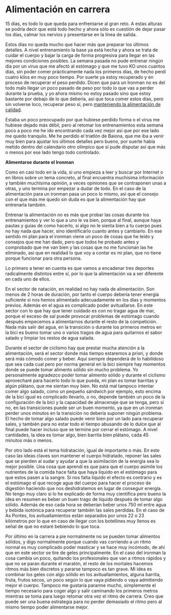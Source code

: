 # Alimentación en carrera

15 días, es todo lo que queda para enfrentarse al gran reto. A estas alturas se podría decir que está todo hecho y ahora sólo es cuestión de dejar pasar los días, calmar los nervios y presentarse en la línea de salida.

Estos días no queda mucho que hacer más que preparar los últimos detalles. A nivel entrenamiento la base ya está hecha y ahora se trata de cuidar el cuerpo y bajar la carga de forma progresiva para llegar en las mejores condiciones posibles. La semana pasada no pude entrenar ningún día por un virus que me afectó al estómago y que me tuvo KO unos cuantos días, sin poder comer prácticamente nada los primeros días, de hecho perdí cuatro kilos en muy poco tiempo. Por suerte ya estoy recuperado y en proceso de recuperar el peso perdido. Dicen que para un Ironman no es del todo malo llegar un poco pasado de peso por todo lo que vas a perder durante la prueba, y yo ahora mismo no estoy pasado sino que estoy bastante por debajo de lo que debería, así que toca comer estos días, pero sin volverse loco, recuperar peso sí, pero [manteniendo la alimentación de calidad](http://psanxiao.com/notas-sobre-nutricion).

Estaba un poco preocupado por que hubiese perdido forma o el virus me hubiese dejado más débil, pero al retomar los entrenamientos esta semana poco a poco me he ido encontrando cada vez mejor así que por ese lado me quedo tranquilo. Me he perdido el triatlón de Baiona, que me iba a venir muy bien para ajustar los últimos detalles pero bueno, por suerte había metido dentro del calendario otro olímpico que sí pude disputar así que más o menos por ese lado tengo todo controlado.

**Alimentarse durante el Ironman**

Como en casi todo en la vida, si uno empieza a leer y buscar por Internet o en libros sobre un tema concreto, al final encuentra muchísima información y también muchísima opinión, a veces opiniones que se contraponen unas a otras, y uno termina por empezar a dudar de todo. En el caso de la alimentación para un ironman pasa un poco lo mismo, así que el consejo con el que más me quedo sin duda es que la alimentación hay que entrenarla también.

Entrenar la alimentación no es más que probar las cosas durante los entrenamientos y ver lo que a uno le va bien, porque al final, aunque haya pautas y guías de como hacerlo, si algo no le sienta bien a tu cuerpo pues no hay nada que hacer, sino identificarlo cuanto antes y cambiarlo. En ese sentido mi plan para el ironman viene un poco de cosas que he leído y consejos que me han dado, pero que todos he probado antes y comprobado que me van bien y las cosas que no me funcionan las he eliminado, así que en realidad lo que voy a contar es mi plan, que no tiene porque funcionar para otra persona.

Lo primero a tener en cuenta es que vamos a encadenar tres deportes radicalmente distintos entre sí, por lo que la alimentación va a ser diferente en cada uno de ellos.

En el sector de natación, en realidad no hay nada de alimentación. Son menos de 2 horas de duración, por tanto el cuerpo debería tener energía suficiente si nos hemos alimentado adecuadamente en los días y momentos previos. Además en el agua es complicado poder avituallarse. En este sector con lo que hay que tener cuidado es con no tragar agua de mar, porque el exceso de sal puede provocar problemas de estómago cuando después empecemos a alimentarnos durante el resto de la competición. Nada más salir del agua, en la transición o durante los primeros metros en la bici es bueno tomar uno o varios tragos de agua para quitarnos el sabor salado y limpiar los restos de agua salada.

Durante el sector de ciclismo hay que prestar mucha atención a la alimentación, será el sector donde más tiempo estaremos a priori, y donde será más cómodo comer y beber. Aquí siempre dependerá de lo habilidoso que sea cada cual pero por norma general en la bici siempre hay momentos donde se puede tomar alimento sólido sin mucho problema. Yo personalmente agradezco poder tomar alimento sólido y durante el ciclismo aprovecharé para hacerlo todo lo que pueda, mi plan es tomar barritas y algún plátano, que me sientan muy bien. No está mal tampoco intentar comer algo salado, como un pequeño sándwich por ejemplo, esto encima de la bici igual es complicado llevarlo, o no, depende también un poco de la configuración de la bici y la capacidad de almacenaje que se tenga, pero si no, en las transiciones puede ser un buen momento, ya que en un ironman perder unos minutos en la transición no debería suponer ningún problema. El hecho de tomar algo salado puede venir bien por un lado para recuperar sales, y también para no estar todo el tiempo abusando de lo dulce que al final puede hacer incluso que se termine por cerrar el estómago. A nivel cantidades, la idea es tomar algo, bien barrita bien plátano, cada 45 minutos más o menos.

Por otro lado está el tema hidratación, igual de importante o más. En este caso las ideas claves son mantener el cuerpo hidratado, reponer las sales que se pierden al sudar y ayudar a que la asimilación de la energía sea lo mejor posible. Una cosa que aprendí es que para que el cuerpo asimile los nutrientes de la comida hace falta que haya líquido en el estómago para que estos pasen a la sangre. Si nos falta líquido el efecto es contrario y es el estómago el que recoge agua del cuerpo para hacer el proceso de digestión haciendo que nos deshidratemos en lugar de conseguir energía. No tengo muy claro si lo he explicado de forma muy científica pero bueno la idea en resumen es beber un buen trago de líquido después de tomar algo sólido. Además de eso cada hora se deberían beber unos 750 ml entre agua y bebida isotónica para recuperar también las sales perdidas. En el caso de As Pontes, los avituallamientos están separados por unos 22 o 23 kilómetros por lo que en caso de llegar con los botellines muy llenos es señal de que no estaré bebiendo lo que toca.

Por último en la carrera a pie normalmente no se pueden tomar alimentos sólidos, y digo normalmente porque cuando vas corriendo a un ritmo normal es muy complicado poder masticar y se hace muy incómodo, de ahí que en este sector se tire de geles principalmente. En el caso del ironman la cosa cambia un poco, quitando los profesionales que van a ritmos rápidos y que no se paran durante el maratón, el resto de los mortales hacemos ritmos más bien discretos y pararse tampoco es tan grave. Mi idea es combinar los geles con algo sólido en los avituallamientos, alguna barrita, fruta, frutos secos, un poco según lo que vaya pidiendo o vaya admitiendo mejor el cuerpo. Tampoco me gustaría pararme mucho, simplemente el tiempo necesario para coger algo y salir caminando los primeros metros mientras se toma para luego retomar otra vez el ritmo de carrera. Creo que puede ser una buena estrategia para no perder demasiado el ritmo pero al mismo tiempo poder alimentarse mejor.




